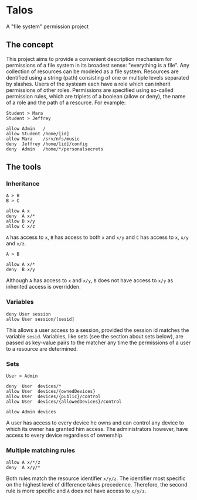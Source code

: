 # Talos
A "file system" permission project

## The concept
This project aims to provide a convenient description mechanism for permissions of a file system in its broadest sense: "everything is a file". Any collection of resources can be modeled as a file system.
Resources are dentified using a string (path) consisting of one or multiple levels separated by slashes. Users of the systeam each have a role which can inherit permissions of other roles. Permissions are specified using so-called permission rules, which are triplets of a boolean (allow or deny), the name of a role and the path of a resource. For example:


```
Student > Mara
Student > Jeffrey

allow Admin   /
allow Student /home/[id]
allow Mara    /srv/nfs/music
deny  Jeffrey /home/[id]/config
deny  Admin   /home/*/personalsecrets
```

## The tools

### Inheritance
```
A > B
B > C

allow A x
deny  A x/*
allow B x/y
allow C x/z
```
`A` has access to `x`, `B` has access to both `x` and `x/y` and `C` has access to `x`, `x/y` and `x/z`.

```
A > B

allow A x/*
deny  B x/y
```
Although `A` has access to `x` and `x/y`, `B` does not have access to `x/y` as inherited access is overridden.

### Variables
```
deny User session
allow User session/[sesid]
```
This allows a user access to a session, provided the session id matches the variable `sesid`.
Variables, like sets (see the section about sets below), are passed as key-value pairs to the matcher any time the permissions of a user to a resource are determined.

### Sets
```
User > Admin

deny  User  devices/*
allow User  devices/{ownedDevices}
allow User  devices/{public}/control
allow User  devices/{allowedDevices}/control

allow Admin devices
```
A user has access to every device he owns and can control any device to which its owner has granted him access. The administrators however, have access to every device regardless of ownership.

### Multiple matching rules
```
allow A x/*/z
deny  A x/y/*
```
Both rules match the resource identifier `x/y/z`. The identifier most specific on the highest level of difference takes precedence. Therefore, the second rule is more specific and `A` does not have access to `x/y/z`.
